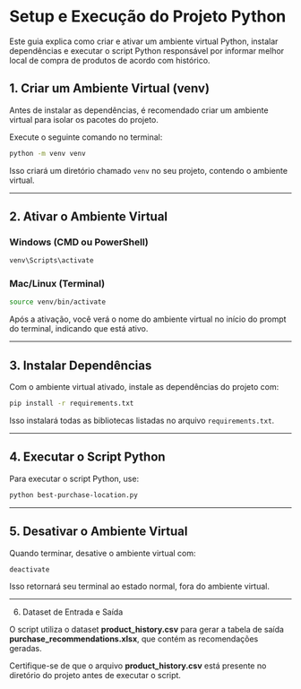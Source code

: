# Setup e Execução do Projeto Python

Este guia explica como criar e ativar um ambiente virtual Python, instalar dependências e executar o script Python responsável por 
informar melhor local de compra de produtos de acordo com histórico.

## 1. Criar um Ambiente Virtual (venv)

Antes de instalar as dependências, é recomendado criar um ambiente virtual para isolar os pacotes do projeto.

Execute o seguinte comando no terminal:

```sh
python -m venv venv
```

Isso criará um diretório chamado `venv` no seu projeto, contendo o ambiente virtual.

---

## 2. Ativar o Ambiente Virtual

### **Windows (CMD ou PowerShell)**
```sh
venv\Scripts\activate
```

### **Mac/Linux (Terminal)**
```sh
source venv/bin/activate
```

Após a ativação, você verá o nome do ambiente virtual no início do prompt do terminal, indicando que está ativo.

---

## 3. Instalar Dependências

Com o ambiente virtual ativado, instale as dependências do projeto com:

```sh
pip install -r requirements.txt
```

Isso instalará todas as bibliotecas listadas no arquivo `requirements.txt`.

---

## 4. Executar o Script Python

Para executar o script Python, use:

```sh
python best-purchase-location.py
```

---

## 5. Desativar o Ambiente Virtual

Quando terminar, desative o ambiente virtual com:

```sh
deactivate
```

Isso retornará seu terminal ao estado normal, fora do ambiente virtual.

---

6. Dataset de Entrada e Saída

O script utiliza o dataset **product_history.csv** para gerar a tabela de saída **purchase_recommendations.xlsx**, que contém as recomendações geradas.

Certifique-se de que o arquivo **product_history.csv** está presente no diretório do projeto antes de executar o script.


